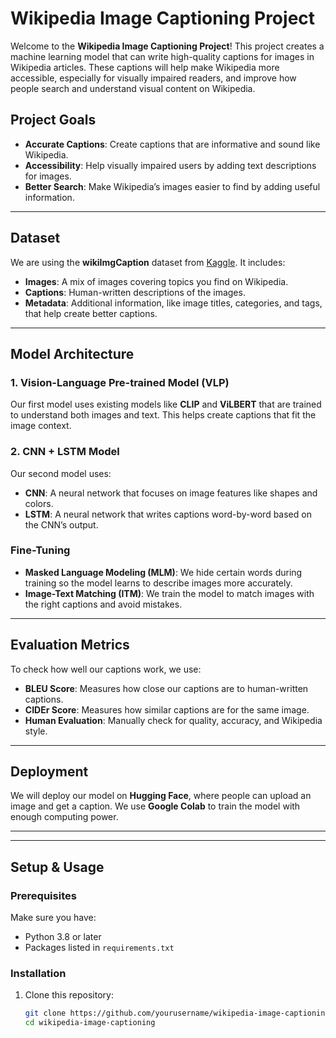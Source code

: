 #  Wikipedia Image Captioning Project

Welcome to the **Wikipedia Image Captioning Project**! This project creates a machine learning model that can write high-quality captions for images in Wikipedia articles. These captions will help make Wikipedia more accessible, especially for visually impaired readers, and improve how people search and understand visual content on Wikipedia. 

##  Project Goals

- **Accurate Captions**: Create captions that are informative and sound like Wikipedia.
- **Accessibility**: Help visually impaired users by adding text descriptions for images.
- **Better Search**: Make Wikipedia’s images easier to find by adding useful information.

---

##  Dataset

We are using the **wikiImgCaption** dataset from [Kaggle](https://www.kaggle.com/c/wikipedia-image-caption/data). It includes:
- **Images**: A mix of images covering topics you find on Wikipedia.
- **Captions**: Human-written descriptions of the images.
- **Metadata**: Additional information, like image titles, categories, and tags, that help create better captions.

---

##  Model Architecture

### 1. Vision-Language Pre-trained Model (VLP)
Our first model uses existing models like **CLIP** and **ViLBERT** that are trained to understand both images and text. This helps create captions that fit the image context.

### 2. CNN + LSTM Model
Our second model uses:
- **CNN**: A neural network that focuses on image features like shapes and colors.
- **LSTM**: A neural network that writes captions word-by-word based on the CNN’s output.

### Fine-Tuning
- **Masked Language Modeling (MLM)**: We hide certain words during training so the model learns to describe images more accurately.
- **Image-Text Matching (ITM)**: We train the model to match images with the right captions and avoid mistakes.

---

##  Evaluation Metrics

To check how well our captions work, we use:
- **BLEU Score**: Measures how close our captions are to human-written captions.
- **CIDEr Score**: Measures how similar captions are for the same image.
- **Human Evaluation**: Manually check for quality, accuracy, and Wikipedia style.

---

##  Deployment

We will deploy our model on **Hugging Face**, where people can upload an image and get a caption. We use **Google Colab** to train the model with enough computing power.

---


---

##  Setup & Usage

### Prerequisites
Make sure you have:
- Python 3.8 or later
- Packages listed in `requirements.txt`

### Installation
1. Clone this repository:
   ```bash
   git clone https://github.com/yourusername/wikipedia-image-captioning.git
   cd wikipedia-image-captioning
